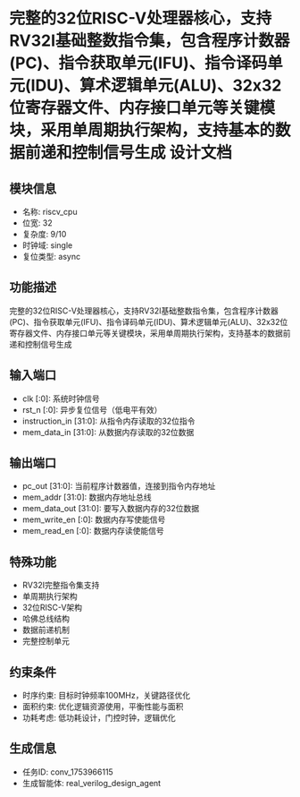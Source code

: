 # 完整的32位RISC-V处理器核心，支持RV32I基础整数指令集，包含程序计数器(PC)、指令获取单元(IFU)、指令译码单元(IDU)、算术逻辑单元(ALU)、32x32位寄存器文件、内存接口单元等关键模块，采用单周期执行架构，支持基本的数据前递和控制信号生成 设计文档

## 模块信息
- 名称: riscv_cpu
- 位宽: 32
- 复杂度: 9/10
- 时钟域: single
- 复位类型: async

## 功能描述
完整的32位RISC-V处理器核心，支持RV32I基础整数指令集，包含程序计数器(PC)、指令获取单元(IFU)、指令译码单元(IDU)、算术逻辑单元(ALU)、32x32位寄存器文件、内存接口单元等关键模块，采用单周期执行架构，支持基本的数据前递和控制信号生成

## 输入端口
- clk [:0]: 系统时钟信号
- rst_n [:0]: 异步复位信号（低电平有效）
- instruction_in [31:0]: 从指令内存读取的32位指令
- mem_data_in [31:0]: 从数据内存读取的32位数据

## 输出端口
- pc_out [31:0]: 当前程序计数器值，连接到指令内存地址
- mem_addr [31:0]: 数据内存地址总线
- mem_data_out [31:0]: 要写入数据内存的32位数据
- mem_write_en [:0]: 数据内存写使能信号
- mem_read_en [:0]: 数据内存读使能信号

## 特殊功能
- RV32I完整指令集支持
- 单周期执行架构
- 32位RISC-V架构
- 哈佛总线结构
- 数据前递机制
- 完整控制单元

## 约束条件
- 时序约束: 目标时钟频率100MHz，关键路径优化
- 面积约束: 优化逻辑资源使用，平衡性能与面积
- 功耗考虑: 低功耗设计，门控时钟，逻辑优化

## 生成信息
- 任务ID: conv_1753966115
- 生成智能体: real_verilog_design_agent